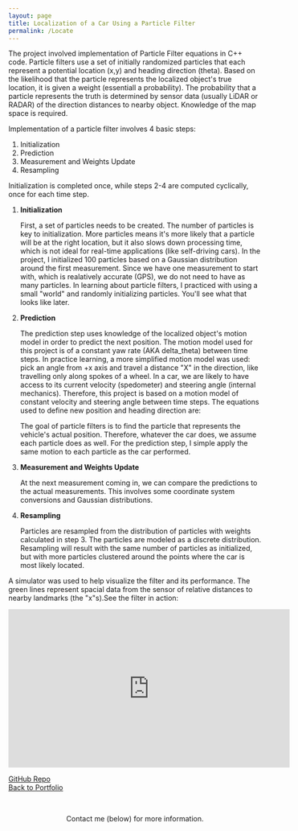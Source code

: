 ```yaml
---
layout: page
title: Localization of a Car Using a Particle Filter
permalink: /Locate
---
```


The project involved implementation of Particle Filter equations in C++ code. Particle filters use a set of initially randomized particles that each represent a potential location (x,y) and heading direction (theta). Based on the likelihood that the particle represents the localized object's true location, it is given a weight (essentiall a probability). The probability that a particle represents the truth is determined by sensor data (usually LiDAR or RADAR) of the direction distances to nearby object. Knowledge of the map space is required.

Implementation of a particle filter involves 4 basic steps:
1. Initialization
2. Prediction
3. Measurement and Weights Update
4. Resampling

Initialization is completed once, while steps 2-4 are computed cyclically, once for each time step.

1. **Initialization**

    First, a set of particles needs to be created. The number of particles is key to initialization. More particles means it's more likely that a particle will be at the right location, but it also slows down processing time, which is not ideal for real-time applications (like self-driving cars). In the project, I initialized 100 particles based on a Gaussian distribution around the first measurement. Since we have one measurement to start with, which is realatively accurate (GPS), we do not need to have as many particles. In learning about particle filters, I practiced with using a small "world" and randomly initializing particles. You'll see what that looks like later.

2. **Prediction**

    The prediction step uses knowledge of the localized object's motion model in order to predict the next position. The motion model used for this project is of a constant yaw rate (AKA delta_theta) between time steps. In practice learning, a more simplified motion model was used: pick an angle from +x axis and travel a distance "X" in the direction, like travelling only along spokes of a wheel. In a car, we are likely to have access to its current velocity (spedometer) and steering angle (internal mechanics). Therefore, this project is based on a motion model of constant velocity and steering angle between time steps. The equations used to define new position and heading direction are:
    
    The goal of particle filters is to find the particle that represents the vehicle's actual position. Therefore, whatever the car does, we assume each particle does as well. For the prediction step, I simple apply the same motion to each particle as the car performed.
    
3. **Measurement and Weights Update**

    At the next measurement coming in, we can compare the predictions to the actual measurements. This involves some coordinate system conversions and Gaussian distributions.
    
4. **Resampling**
    
    Particles are resampled from the distribution of particles with weights calculated in step 3. The particles are modeled as a discrete distribution. Resampling will result with the same number of particles as initialized, but with more particles clustered around the points where the car is most likely located.

A simulator was used to help visualize the filter and its performance. The green lines represent spacial data from the sensor of relative distances to nearby landmarks (the "x"s).See the filter in action:

<center><iframe width="560" height="315" src="https://www.youtube.com/embed/9hujlEV-CDU" frameborder="0" allow="accelerometer; autoplay; encrypted-media; gyroscope; picture-in-picture" allowfullscreen></iframe></center>

[GitHub Repo](https://github.com/mmeyer95/Kidnapped_Vehicle)<br>
[Back to Portfolio](https://meredithmeyer.info/)

<br><center>Contact me (below) for more information.</center>
